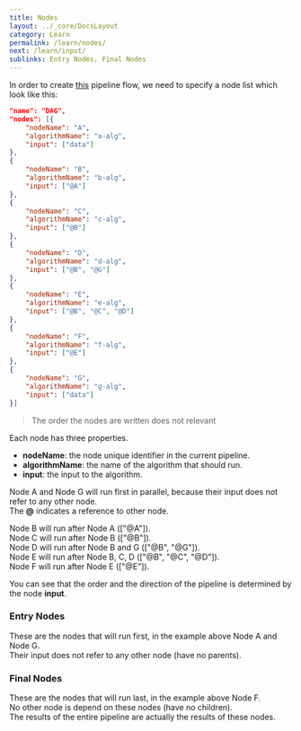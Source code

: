 ```yaml
---
title: Nodes
layout: ../_core/DocsLayout
category: Learn
permalink: /learn/nodes/
next: /learn/input/
sublinks: Entry Nodes, Final Nodes
---
```


In order to create [this](/learn/pipeline/) pipeline flow, we need to specify a node list which look like this:

```json
"name": "DAG",
"nodes": [{
    "nodeName": "A",
    "algorithmName": "a-alg",
    "input": ["data"]
},
{
    "nodeName": "B",
    "algorithmName": "b-alg",
    "input": ["@A"]
},
{
    "nodeName": "C",
    "algorithmName": "c-alg",
    "input": ["@B"]
},
{
    "nodeName": "D",
    "algorithmName": "d-alg",
    "input": ["@B", "@G"]
},
{
    "nodeName": "E",
    "algorithmName": "e-alg",
    "input": ["@B", "@C", "@D"]
},
{
    "nodeName": "F",
    "algorithmName": "f-alg",
    "input": ["@E"]
},
{
    "nodeName": "G",
    "algorithmName": "g-alg",
    "input": ["data"]
}]
```

> The order the nodes are written does not relevant

Each node has three properties.  
- **nodeName**: the node unique identifier in the current pipeline.  
- **algorithmName**: the name of the algorithm that should run.  
- **input**: the input to the algorithm.  

Node A and Node G will run first in parallel, because their input does not refer to any other node.  
The **@** indicates a reference to other node.  

Node B will run after Node A (["@A"]).  
Node C will run after Node B (["@B"]).  
Node D will run after Node B and G (["@B", "@G"]).  
Node E will run after Node B, C, D (["@B", "@C", "@D"]).  
Node F will run after Node E (["@E"]).

You can see that the order and the direction of the pipeline is determined by the node **input**.

### Entry Nodes

These are the nodes that will run first, in the example above Node A and Node G.   
Their input does not refer to any other node (have no parents).

### Final Nodes

These are the nodes that will run last, in the example above Node F.   
No other node is depend on these nodes (have no children).  
The results of the entire pipeline are actually the results of these nodes.
